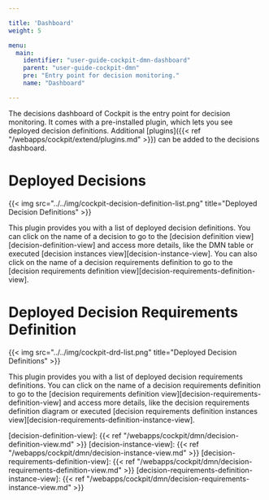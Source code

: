 ```yaml
---

title: 'Dashboard'
weight: 5

menu:
  main:
    identifier: "user-guide-cockpit-dmn-dashboard"
    parent: "user-guide-cockpit-dmn"
    pre: "Entry point for decision monitoring."
    name: "Dashboard"

---
```


The decisions dashboard of Cockpit is the entry point for decision monitoring. It comes with a pre-installed plugin, which lets you see deployed decision definitions. Additional [plugins]({{< ref "/webapps/cockpit/extend/plugins.md" >}}) can be added to the decisions dashboard.


# Deployed Decisions

{{< img src="../../img/cockpit-decision-definition-list.png" title="Deployed Decision Definitions" >}}

This plugin provides you with a list of deployed decision definitions. You can click on the name of a decision to go to the [decision definition view][decision-definition-view] and access more details, like the DMN table or executed [decision instances view][decision-instance-view]. 
You can also click on the name of a decision requirements definition to go to the [decision requirements definition view][decision-requirements-definition-view].


# Deployed Decision Requirements Definition

{{< img src="../../img/cockpit-drd-list.png" title="Deployed Decision Definitions" >}}

This plugin provides you with a list of deployed decision requirements definitions. You can click on the name of a decision requirements definition to go to the [decision requirements definition view][decision-requirements-definition-view] and access more details, like the decision requirements definition diagram or executed [decision requirements definition instances view][decision-requirements-definition-instance-view]. 


[decision-definition-view]: {{< ref "/webapps/cockpit/dmn/decision-definition-view.md" >}}
[decision-instance-view]: {{< ref "/webapps/cockpit/dmn/decision-instance-view.md" >}}
[decision-requirements-definition-view]: {{< ref "/webapps/cockpit/dmn/decision-requirements-definition-view.md" >}}
[decision-requirements-definition-instance-view]: {{< ref "/webapps/cockpit/dmn/decision-requirements-instance-view.md" >}}
